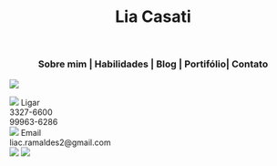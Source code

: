 <html>
<head>
<title>Lia Casati</title>
<link rel="stylesheet" href="css/estilo.css">
</head>
<body>
<center>
<header class="a">
<h1 class="a">Lia Casati</h1>
</header>
<nav><h3>Sobre mim | Habilidades | Blog | Portifólio| Contato</h3></nav>
</center>
<p>
<img src="https://instagram.fvix2-1.fna.fbcdn.net/t51.2885-19/s150x150/14368955_102556240254744_8718379420097708032_n.jpg" class="a">
</p>
<footer>
<div class="a"><img src="http://www.cashbuyersofhomes.com/wp-content/uploads/2015/07/phone.png" class="b">
Ligar<br/>3327-6600<br/>99963-6286<br/>
</div>
<div class="b"><img src="https://cdn4.iconfinder.com/data/icons/pictype-free-vector-icons/16/contact-512.png" class="b">
Email<br/>liac.ramaldes2@gmail.com<br/>
</div>
<div class="c">
<a href="https://www.instagram.com/liacasati/?hl=pt-br"><img src="https://upload.wikimedia.org/wikipedia/commons/thumb/3/3e/Instagram_simple_icon.svg/240px-Instagram_simple_icon.svg.png" class="b"></a>
<a href="https://www.facebook.com/lia.casati.3"><img src="http://cdn.mysitemyway.com/icons-watermarks/simple-black/bfa/bfa_brands-facebook-square/bfa_brands-facebook-square_simple-black_512x512.png" class="b"></a>
</div>
</footer>
</body>
</html>
